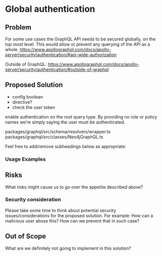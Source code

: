 # Global authentication

## Problem

For some use cases the GraphQL API needs to be secured globally, on the top most level. This would allow or prevent any querying of the API as a whole.
https://www.apollographql.com/docs/apollo-server/security/authentication/#api-wide-authorization

Outside of GraphQL:
https://www.apollographql.com/docs/apollo-server/security/authentication/#outside-of-graphql

## Proposed Solution

-   config boolean
-   directive?
-   check the user token

enable authentication on the root query type. By providing no role or policy names we’re simply saying the user must be authenticated.

packages/graphql/src/schema/resolvers/wrapper.ts
packages/graphql/src/classes/Neo4jGraphQL.ts

Feel free to add/remove subheadings below as appropriate:

### Usage Examples

## Risks

What risks might cause us to go over the appetite described above?

### Security consideration

Please take some time to think about potential security issues/considerations for the proposed solution.
For example: How can a malicious user abuse this? How can we prevent that in such case?

## Out of Scope

What are we definitely not going to implement in this solution?
